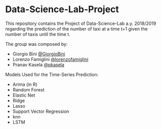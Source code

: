 # Data-Science-Lab-Project

This repository contains the Project of Data-Science-Lab a.y. 2018/2019 regarding the prediction of the number of taxi at a time t+1 given the number of taxis until the time t.

The group was composed by:
 - Giorgio Bini [@GiorgioBini](https://github.com/GiorgioBini)
 - Lorenzo Famiglini [@lorenzofamiglini](https://github.com/lorenzofamiglini)
 - Pranav Kasela [@pkasela](https://github.com/pkasela)

Models Used for the Time-Series Prediction:
 - Arima (in R)
 - Random Forest
 - Elastic Net
 - Ridge
 - Lasso
 - Support Vector Regression
 - knn
 - LSTM
